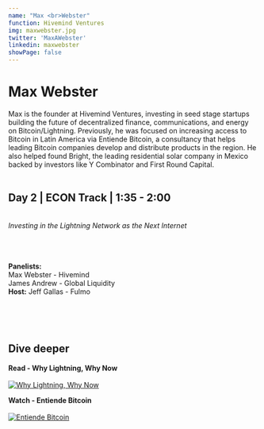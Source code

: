 ```yaml
---
name: "Max <br>Webster"
function: Hivemind Ventures
img: maxwebster.jpg
twitter: 'MaxAWebster'
linkedin: maxwebster
showPage: false
---
```


# Max Webster
 
Max is the founder at Hivemind Ventures, investing in seed stage startups building the future of decentralized finance, communications, and energy on Bitcoin/Lightning. Previously, he was focused on increasing access to Bitcoin in Latin America via Entiende Bitcoin, a consultancy that helps leading Bitcoin companies develop and distribute products in the region. He also helped found Bright, the leading residential solar company in Mexico backed by investors like Y Combinator and First Round Capital.
<br><br>

## Day 2 | ECON Track | 1:35 - 2:00
<br>
<i>Investing in the Lightning Network as the Next Internet</i><br><br>
<br><br>

<b>Panelists:</b><br>
Max Webster - Hivemind<br>
James Andrew - Global Liquidity<br>
<b>Host:</b> Jeff Gallas - Fulmo <br><br>

<br><br>

## Dive deeper

<div class="grid grid-cols-1 md:grid-cols-2 gap-5">
<div class="p-3 my-2">

**Read - Why Lightning, Why Now** <br><br>
[ ![Why Lightning, Why Now](/2022/content/max_why.png)](https://hivemind.vc/why-lightning-why-now/)
</div>

<div class="p-3 my-2">

**Watch - Entiende Bitcoin** <br><br>
[ ![Entiende Bitcoin](/2022/content/max_entiende.png)](https://www.youtube.com/watch?v=C6YUztN7SKY/)
</div>

</div>

<br>
